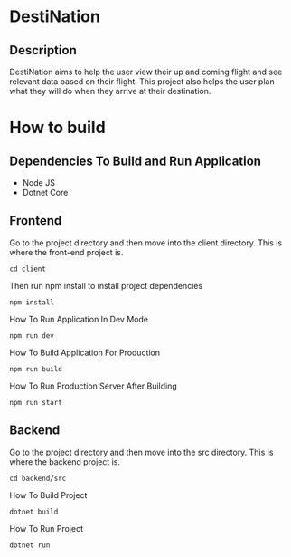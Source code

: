 # DestiNation

## Description
 DestiNation aims to help the user view their up and coming flight and see relevant data based on their flight. This project also helps the user plan what they will do when they arrive at their destination.

# How to build
## Dependencies To Build and Run Application
- Node JS
- Dotnet Core

## Frontend
Go to the project directory and then move into the client directory. This is where the front-end project is.
```console
cd client
```
Then run npm install to install project dependencies
```console
npm install
```

How To Run Application In Dev Mode
```console
npm run dev
```
How To Build Application For Production
```console
npm run build 
```
How To Run Production Server After Building
```console
npm run start
```

## Backend
Go to the project directory and then move into the src directory. This is where the backend project is.
```console
cd backend/src
```
How To Build Project
```console
dotnet build
```
How To Run Project
```console
dotnet run
```